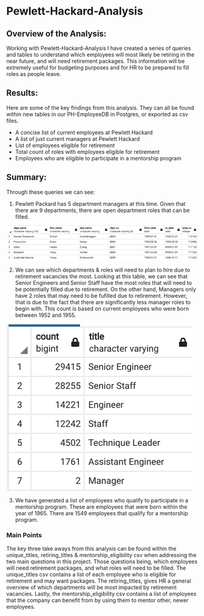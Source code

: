 # Pewlett-Hackard-Analysis

## Overview of the Analysis:
Working with Pewlett-Hackard-Analysis I have created a series of queries and tables to understand which employees will most likely be retiring in the near future, and will need retirement packages. This information will be extremely useful for budgeting purposes and for HR to be prepared to fill roles as people leave. 

## Results: 
Here are some of the key findings from this analysis. They can all be found within new tables in our PH-EmployeeDB in Postgres, or exported as csv files. 
* A concise list of current employees at Pewlett Hackard
* A list of just current managers at Pewlett Hackard
* List of employees eligible for retirement 
* Total count of roles with employees eligible for retirement
* Employees who are eligible to participate in a mentorship program 

## Summary:
Through these queries we can see:
1.  Pewlett Packard has 5 department managers at this time. Given that there are 9 departments, there are open department roles that can be filled. 


![departments_list](Photos/departments_list.png)

2. We can see which departments & roles will need to plan to hire due to retirement vacancies the most. Looking at this table, we can see that Senior Engineers and Senior Staff have the most roles that will need to be potentially filled due to retirement. On the other hand, Managers only have 2 roles that may need to be fufilled due to retirement. However, that is due to the fact that there are significantly less manager roles to begin with. This count is based on current employees who were born between 1952 and 1955. 

![retirement_by_roles](Photos/retirement_by_roles.png)


3. We have generated a list of employees who qualify to participate in a mentorship program. These are employees that were born within the year of 1965. There are 1549 employees that qualify for a mentorship program. 

### Main Points
The key three take aways from this analysis can be found within the unique_titles, retiring_titles & mentorship_eligibility csv when addressing the two main questions in this project. Those questions being, which employees will need retirement packages, and what roles will need to be filled. The unique_titles csv contains a list of each employee who is eligible for retirement and may want packages. The retiring_titles, gives HR a general overview of which departments will be most impacted by retirement vacancies. Lastly, the mentorship_eligibility csv contains a list of employees that the company can benefit from by using them to mentor other, newer employees. 






